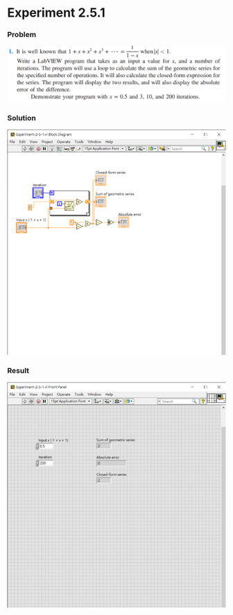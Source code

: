 # Experiment 2.5.1
### Problem
![Problem](https://github.com/Offliners/NTNU-ME-Automatic-Control-Lab/blob/master/Week%204/Experiment-2-5-1/Experiment-2-5-1.PNG)

### Solution
![Solution](https://github.com/Offliners/NTNU-ME-Automatic-Control-Lab/blob/master/Week%204/Experiment-2-5-1/Solution.png)

### Result
![Result](https://github.com/Offliners/NTNU-ME-Automatic-Control-Lab/blob/master/Week%204/Experiment-2-5-1/Result.gif)
